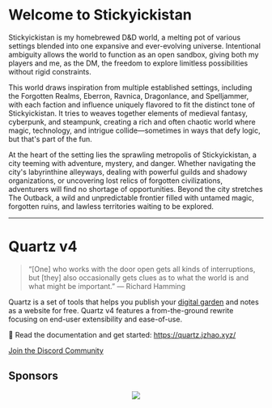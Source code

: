 # Welcome to Stickyickistan

Stickyickistan is my homebrewed D&D world, a melting pot of various settings blended into one expansive and ever-evolving universe. Intentional ambiguity allows the world to function as an open sandbox, giving both my players and me, as the DM, the freedom to explore limitless possibilities without rigid constraints.

This world draws inspiration from multiple established settings, including the Forgotten Realms, Eberron, Ravnica, Dragonlance, and Spelljammer, with each faction and influence uniquely flavored to fit the distinct tone of Stickyickistan. It tries to weaves together elements of medieval fantasy, cyberpunk, and steampunk, creating a rich and often chaotic world where magic, technology, and intrigue collide—sometimes in ways that defy logic, but that's part of the fun.

At the heart of the setting lies the sprawling metropolis of Stickyickistan, a city teeming with adventure, mystery, and danger. Whether navigating the city's labyrinthine alleyways, dealing with powerful guilds and shadowy organizations, or uncovering lost relics of forgotten civilizations, adventurers will find no shortage of opportunities. Beyond the city stretches The Outback, a wild and unpredictable frontier filled with untamed magic, forgotten ruins, and lawless territories waiting to be explored.

<hr/>

# Quartz v4

> “[One] who works with the door open gets all kinds of interruptions, but [they] also occasionally gets clues as to what the world is and what might be important.” — Richard Hamming

Quartz is a set of tools that helps you publish your [digital garden](https://jzhao.xyz/posts/networked-thought) and notes as a website for free.
Quartz v4 features a from-the-ground rewrite focusing on end-user extensibility and ease-of-use.

🔗 Read the documentation and get started: https://quartz.jzhao.xyz/

[Join the Discord Community](https://discord.gg/cRFFHYye7t)

## Sponsors

<p align="center">
  <a href="https://github.com/sponsors/jackyzha0">
    <img src="https://cdn.jsdelivr.net/gh/jackyzha0/jackyzha0/sponsorkit/sponsors.svg" />
  </a>
</p>
